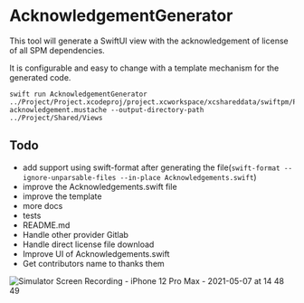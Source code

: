# AcknowledgementGenerator

This tool will generate a SwiftUI view with the acknowledgement of license of all SPM dependencies.

It is configurable and easy to change with a template mechanism for the generated code.

```
swift run AcknowledgementGenerator ../Project/Project.xcodeproj/project.xcworkspace/xcshareddata/swiftpm/Package.resolved acknowledgement.mustache --output-directory-path ../Project/Shared/Views
```

## Todo

- add support using swift-format after generating the file(`swift-format --ignore-unparsable-files --in-place Acknowledgements.swift`)
- improve the Acknowledgements.swift file
- improve the template
- more docs
- tests
- README.md
- Handle other provider Gitlab
- Handle direct license file download 
- Improve UI of Acknowledgements.swift
- Get contributors name to thanks them

![Simulator Screen Recording - iPhone 12 Pro Max - 2021-05-07 at 14 48 49](https://user-images.githubusercontent.com/661647/117451947-783f0e00-af43-11eb-88f2-b9808cf81d59.gif)
